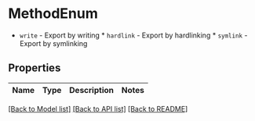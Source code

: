 # MethodEnum

* `write` - Export by writing * `hardlink` - Export by hardlinking * `symlink` - Export by symlinking
## Properties
Name | Type | Description | Notes
------------ | ------------- | ------------- | -------------

[[Back to Model list]](../README.md#documentation-for-models) [[Back to API list]](../README.md#documentation-for-api-endpoints) [[Back to README]](../README.md)


